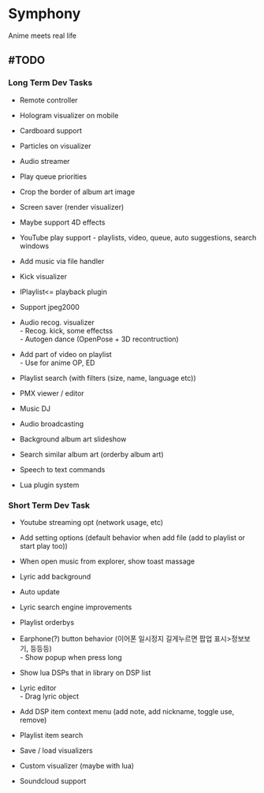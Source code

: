 # Symphony

Anime meets real life

## #TODO

### Long Term Dev Tasks

* Remote controller

* Hologram visualizer on mobile

* Cardboard support

* Particles on visualizer

* Audio streamer

* Play queue priorities

* Crop the border of album art image

* Screen saver (render visualizer)

* Maybe support 4D effects

* YouTube play support - playlists, video, queue, auto suggestions, search windows

* Add music via file handler

* Kick visualizer

* IPlaylist<= playback plugin

* Support jpeg2000

* Audio recog. visualizer\
  \- Recog. kick, some effectss\
  \- Autogen dance (OpenPose \+ 3D recontruction)

* Add part of video on playlist\
  \- Use for anime OP, ED

* Playlist search (with filters (size, name, language etc))

* PMX viewer / editor

* Music DJ

* Audio broadcasting

* Background album art slideshow

* Search similar album art (orderby album art)

* Speech to text commands

* Lua plugin system

### Short Term Dev Task

* Youtube streaming opt (network usage, etc)

* Add setting options (default behavior when add file (add to playlist or start play too))

* When open music from explorer, show toast massage

* Lyric add background

* Auto update

* Lyric search engine improvements

* Playlist orderbys

* Earphone(?) button behavior (이어폰 일시정지 길게누르면 팝업 표시>정보보기, 등등등)\
  \- Show popup when press long

* Show lua DSPs that in library on DSP list

* Lyric editor\
  \- Drag lyric object

* Add DSP item context menu (add note, add nickname, toggle use, remove)

* Playlist item search

* Save / load visualizers

* Custom visualizer (maybe with lua)

* Soundcloud support